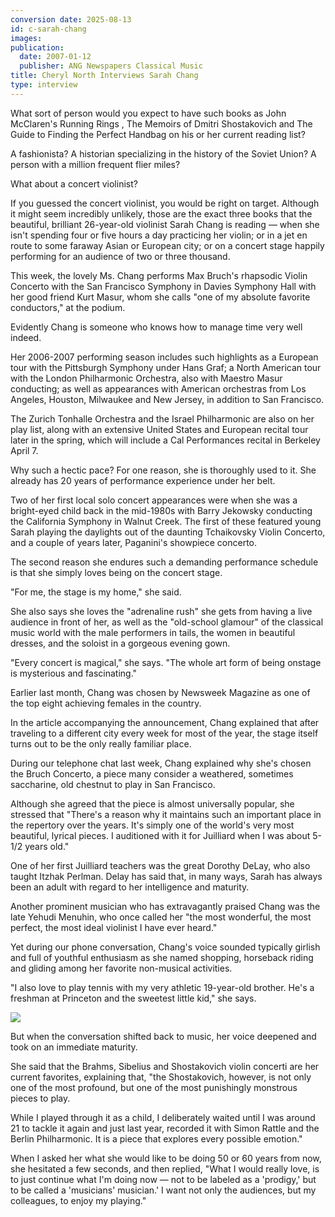 ```yaml
---
conversion date: 2025-08-13
id: c-sarah-chang
images:
publication:
  date: 2007-01-12
  publisher: ANG Newspapers Classical Music
title: Cheryl North Interviews Sarah Chang
type: interview
---
```


What sort of person would you expect to have such books as John McClaren's Running Rings , The Memoirs of Dmitri Shostakovich and The Guide to Finding the Perfect Handbag on his or her current reading list?

A fashionista? A historian specializing in the history of the Soviet Union? A person with a million frequent flier miles?

What about a concert violinist?

If you guessed the concert violinist, you would be right on target. Although it might seem incredibly unlikely, those are the exact three books that the beautiful, brilliant 26-year-old violinist Sarah Chang is reading — when she isn't spending four or five hours a day practicing her violin; or in a jet en route to some faraway Asian or European city; or on a concert stage happily performing for an audience of two or three thousand.

This week, the lovely Ms. Chang performs Max Bruch's rhapsodic Violin Concerto with the San Francisco Symphony in Davies Symphony Hall with her good friend Kurt Masur, whom she calls "one of my absolute favorite conductors," at the podium.

Evidently Chang is someone who knows how to manage time very well indeed.

Her 2006-2007 performing season includes such highlights as a European tour with the Pittsburgh Symphony under Hans Graf; a North American tour with the London Philharmonic Orchestra, also with Maestro Masur conducting; as well as appearances with American orchestras from Los Angeles, Houston, Milwaukee and New Jersey, in addition to San Francisco.

The Zurich Tonhalle Orchestra and the Israel Philharmonic are also on her play list, along with an extensive United States and European recital tour later in the spring, which will include a Cal Performances recital in Berkeley April 7.

Why such a hectic pace? For one reason, she is thoroughly used to it. She already has 20 years of performance experience under her belt.

Two of her first local solo concert appearances were when she was a bright-eyed child back in the mid-1980s with Barry Jekowsky conducting the California Symphony in Walnut Creek. The first of these featured young Sarah playing the daylights out of the daunting Tchaikovsky Violin Concerto, and a couple of years later, Paganini's showpiece concerto.

The second reason she endures such a demanding performance schedule is that she simply loves being on the concert stage.

"For me, the stage is my home," she said.

She also says she loves the "adrenaline rush" she gets from having a live audience in front of her, as well as the "old-school glamour" of the classical music world with the male performers in tails, the women in beautiful dresses, and the soloist in a gorgeous evening gown.

"Every concert is magical," she says. "The whole art form of being onstage is mysterious and fascinating."

Earlier last month, Chang was chosen by Newsweek Magazine as one of the top eight achieving females in the country.

In the article accompanying the announcement, Chang explained that after traveling to a different city every week for most of the year, the stage itself turns out to be the only really familiar place.

During our telephone chat last week, Chang explained why she's chosen the Bruch Concerto, a piece many consider a weathered, sometimes saccharine, old chestnut to play in San Francisco.

Although she agreed that the piece is almost universally popular, she stressed that "There's a reason why it maintains such an important place in the repertory over the years. It's simply one of the world's very most beautiful, lyrical pieces. I auditioned with it for Juilliard when I was about 5-1/2 years old."

One of her first Juilliard teachers was the great Dorothy DeLay, who also taught Itzhak Perlman. Delay has said that, in many ways, Sarah has always been an adult with regard to her intelligence and maturity.

Another prominent musician who has extravagantly praised Chang was the late Yehudi Menuhin, who once called her "the most wonderful, the most perfect, the most ideal violinist I have ever heard."

Yet during our phone conversation, Chang's voice sounded typically girlish and full of youthful enthusiasm as she named shopping, horseback riding and gliding among her favorite non-musical activities.

"I also love to play tennis with my very athletic 19-year-old brother. He's a freshman at Princeton and the sweetest little kid," she says.

![](/images/sarah-chang-informal.jpg)

But when the conversation shifted back to music, her voice deepened and took on an immediate maturity.

She said that the Brahms, Sibelius and Shostakovich violin concerti are her current favorites, explaining that, "the Shostakovich, however, is not only one of the most profound, but one of the most punishingly monstrous pieces to play.

While I played through it as a child, I deliberately waited until I was around 21 to tackle it again and just last year, recorded it with Simon Rattle and the Berlin Philharmonic. It is a piece that explores every possible emotion."

When I asked her what she would like to be doing 50 or 60 years from now, she hesitated a few seconds, and then replied, "What I would really love, is to just continue what I'm doing now — not to be labeled as a 'prodigy,' but to be called a 'musicians' musician.' I want not only the audiences, but my colleagues, to enjoy my playing."
